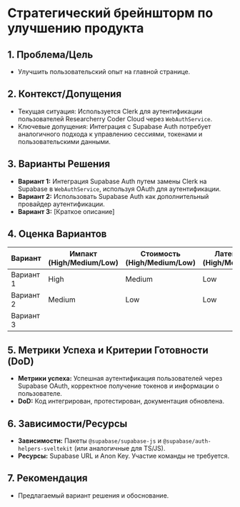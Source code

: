# Стратегический брейншторм по улучшению продукта

## 1. Проблема/Цель

- Улучшить пользовательский опыт на главной странице.

## 2. Контекст/Допущения

- Текущая ситуация: Используется Clerk для аутентификации пользователей Researcherry Coder Cloud через `WebAuthService`.
- Ключевые допущения: Интеграция с Supabase Auth потребует аналогичного подхода к управлению сессиями, токенами и пользовательскими данными.

## 3. Варианты Решения

- **Вариант 1:** Интеграция Supabase Auth путем замены Clerk на Supabase в `WebAuthService`, используя OAuth для аутентификации.
- **Вариант 2:** Использовать Supabase Auth как дополнительный провайдер аутентификации.
- **Вариант 3:** [Краткое описание]

## 4. Оценка Вариантов

| Вариант   | Импакт (High/Medium/Low) | Стоимость (High/Medium/Low) | Латентность (High/Medium/Low) | Риски (High/Medium/Low) |
| --------- | ------------------------ | --------------------------- | ----------------------------- | ----------------------- |
| Вариант 1 | High                     | Medium                      | Low                           | Medium                  |
| Вариант 2 | Medium                   | Low                         | Low                           | Low                     |
| Вариант 3 |                          |                             |                               |                         |

## 5. Метрики Успеха и Критерии Готовности (DoD)

- **Метрики успеха:** Успешная аутентификация пользователей через Supabase OAuth, корректное получение токенов и информации о пользователе.
- **DoD:** Код интегрирован, протестирован, документация обновлена.

## 6. Зависимости/Ресурсы

- **Зависимости:** Пакеты `@supabase/supabase-js` и `@supabase/auth-helpers-sveltekit` (или аналогичные для TS/JS).
- **Ресурсы:** Supabase URL и Anon Key. Участие команды не требуется.

## 7. Рекомендация

- Предлагаемый вариант решения и обоснование.
